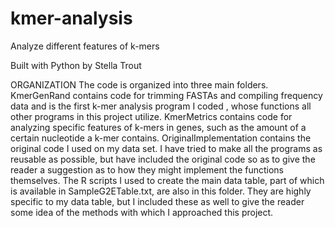 # kmer-analysis
Analyze different features of k-mers 

Built with Python by Stella Trout

ORGANIZATION
The code is organized into three main folders. KmerGenRand contains code for trimming FASTAs and compiling frequency data and is the first k-mer analysis program I coded , whose functions all other programs in this project utilize. KmerMetrics contains code for analyzing specific features of k-mers in genes, such as the amount of a certain nucleotide a k-mer contains. OriginalImplementation contains the original code I used on my data set. I have tried to make all the programs as reusable as possible, but have included the original code so as to give the reader a suggestion as to how they might implement the functions themselves. The R scripts I used to create the main data table, part of which is available in SampleG2ETable.txt, are also in this folder. They are highly specific to my data table, but I included these as well to give the reader some idea of the methods with which I approached this project.
